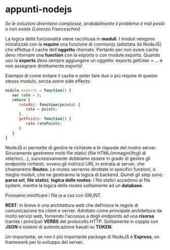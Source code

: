 # appunti-nodejs

*Se le soluzioni diventano complesse, probabilmente il problema è mal posto o non esiste (Lorenzo Franceschini)*

La logica delle funzionalità viene racchiusa in __moduli__. I moduli vengono inizializzati con la __require__ una funzione di commonjs (adottata da NodeJS) che effettua il cache dell'__oggetto__ ritornato. Pertanto per non avere cache devo ritornare una __function__ con la exports o con module.exports. Quando uso la __exports__ devo sempre aggiungere un oggetto: exports.getUser = ... e non assegnare direttamente exports!

Esempio di come evitare il cache e poter fare due o più require di questo stesso modulo, senza avere side effects:
```js
module.exports = function() {
   var rate = 0;
   return {
      rateObj: function(points) {
         rate = points;
      },
      getPoints: function() {
         rate ratePoints;
      }
   }
}
```

NodeJS ci permette di gestire le richieste e le risposte del nostro server. Sicuramente gestiremo molti file statici (file HTML/immagini/fogli di stile/ecc...), successivamente dobbiamo essere in grado di gestire gli endpoints richiesti, ovvero gli indirizzi URL in entrata al server, che chiameremo __Routes__. Le routes verranno dirottate in specifici funzioni, o meglio moduli, che ne gestiranno la logica di backend.
Quindi gli step sono: __parse url__, __file statici__, __logica delle routes__. I file statici accedono al file system, mentre la logica delle routes solitamente ad un __database__.

Possiamo minificare i file js e css con GRUNT.

__REST__: In breve è una architettura web che definisce le regole di comunicazione tra client e server. Adottato come principale architettura da molto servizi web, fornendo l'accesso a degli endpoints ad una __risorsa__ tramite i principali __VERBS__ del protocollo HTTP. Solitamente in coppia con __JSON__ e sistemi di autenticazione basati su __TOKEN__.

Un importante, se non il più importante package di NodeJS è __Express__, un framework per lo sviluppo del server.
